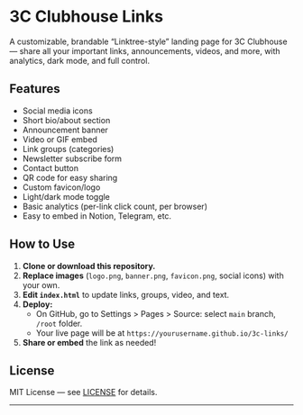 # 3C Clubhouse Links

A customizable, brandable “Linktree-style” landing page for 3C Clubhouse — share all your important links, announcements, videos, and more, with analytics, dark mode, and full control.

## Features

- Social media icons
- Short bio/about section
- Announcement banner
- Video or GIF embed
- Link groups (categories)
- Newsletter subscribe form
- Contact button
- QR code for easy sharing
- Custom favicon/logo
- Light/dark mode toggle
- Basic analytics (per-link click count, per browser)
- Easy to embed in Notion, Telegram, etc.

## How to Use

1. **Clone or download this repository.**
2. **Replace images** (`logo.png`, `banner.png`, `favicon.png`, social icons) with your own.
3. **Edit `index.html`** to update links, groups, video, and text.
4. **Deploy:**  
   - On GitHub, go to Settings > Pages > Source: select `main` branch, `/root` folder.
   - Your live page will be at `https://yourusername.github.io/3c-links/`
5. **Share or embed** the link as needed!

## License

MIT License — see [LICENSE](LICENSE) for details.

---